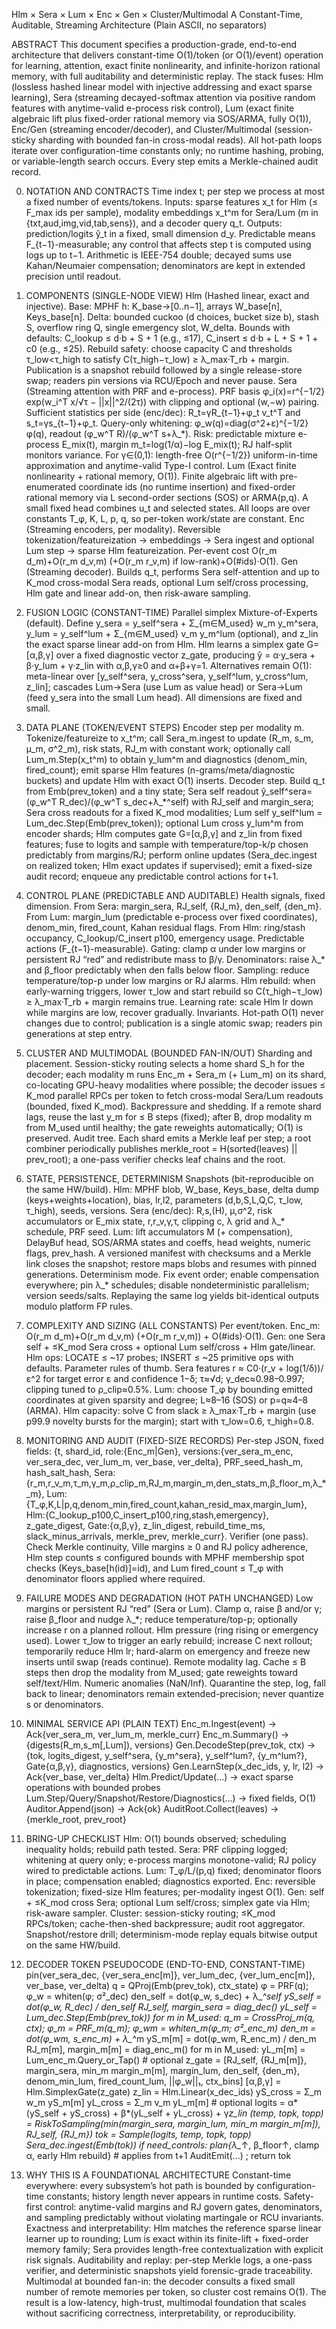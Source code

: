 Hlm × Sera × Lum × Enc × Gen × Cluster/Multimodal
A Constant-Time, Auditable, Streaming Architecture (Plain ASCII, no separators)

ABSTRACT
This document specifies a production-grade, end-to-end architecture that delivers constant-time O(1)/token (or O(1)/event) operation for learning, attention, exact finite nonlinearity, and infinite-horizon rational memory, with full auditability and deterministic replay. The stack fuses: Hlm (lossless hashed linear model with injective addressing and exact sparse learning), Sera (streaming decayed-softmax attention via positive random features with anytime-valid e-process risk control), Lum (exact finite algebraic lift plus fixed-order rational memory via SOS/ARMA, fully O(1)), Enc/Gen (streaming encoder/decoder), and Cluster/Multimodal (session-sticky sharding with bounded fan-in cross-modal reads). All hot-path loops iterate over configuration-time constants only; no runtime hashing, probing, or variable-length search occurs. Every step emits a Merkle-chained audit record.

0. NOTATION AND CONTRACTS
   Time index t; per step we process at most a fixed number of events/tokens. Inputs: sparse features x_t for Hlm (≤ F_max ids per sample), modality embeddings x_t^m for Sera/Lum (m in {txt,aud,img,vid,tab,sens}), and a decoder query q_t. Outputs: prediction/logits ŷ_t in a fixed, small dimension d_y. Predictable means F_{t−1}-measurable; any control that affects step t is computed using logs up to t−1. Arithmetic is IEEE-754 double; decayed sums use Kahan/Neumaier compensation; denominators are kept in extended precision until readout.

1. COMPONENTS (SINGLE-NODE VIEW)
   Hlm (Hashed linear, exact and injective). Base: MPHF h: K_base→[0..n−1], arrays W_base[n], Keys_base[n]. Delta: bounded cuckoo (d choices, bucket size b), stash S, overflow ring Q, single emergency slot, W_delta. Bounds with defaults: C_lookup ≤ d·b + S + 1 (e.g., ≤17), C_insert ≤ d·b + L + S + 1 + c0 (e.g., ≤25). Rebuild safety: choose capacity C and thresholds τ_low<τ_high to satisfy C(τ_high−τ_low) ≥ λ_max·T_rb + margin. Publication is a snapshot rebuild followed by a single release-store swap; readers pin versions via RCU/Epoch and never pause.
   Sera (Streaming attention with PRF and e-process). PRF basis φ_i(x)=r^{−1/2} exp(w_i^T x/√τ − ||x||^2/(2τ)) with clipping and optional (w,−w) pairing. Sufficient statistics per side (enc/dec): R_t=γR_{t−1}+φ_t v_t^T and s_t=γs_{t−1}+φ_t. Query-only whitening: φ_w(q)=diag(σ^2+ε)^{−1/2}φ(q), readout (φ_w^T R)/(φ_w^T s+λ_*). Risk: predictable mixture e-process E_mix(t), margin m_t=log(1/α)−log E_mix(t); RJ half-split monitors variance. For γ∈(0,1): length-free O(r^{−1/2}) uniform-in-time approximation and anytime-valid Type-I control.
   Lum (Exact finite nonlinearity + rational memory, O(1)). Finite algebraic lift with pre-enumerated coordinate ids (no runtime insertion) and fixed-order rational memory via L second-order sections (SOS) or ARMA(p,q). A small fixed head combines u_t and selected states. All loops are over constants T_φ, K, L, p, q, so per-token work/state are constant.
   Enc (Streaming encoders, per modality). Reversible tokenization/featureization → embeddings → Sera ingest and optional Lum step → sparse Hlm featureization. Per-event cost O(r_m d_m)+O(r_m d_v,m) (+O(r_m r_v,m) if low-rank)+O(#ids)·O(1).
   Gen (Streaming decoder). Builds q_t, performs Sera self-attention and up to K_mod cross-modal Sera reads, optional Lum self/cross processing, Hlm gate and linear add-on, then risk-aware sampling.

2. FUSION LOGIC (CONSTANT-TIME)
   Parallel simplex Mixture-of-Experts (default). Define y_sera = y_self^sera + Σ_{m∈M_used} w_m y_m^sera, y_lum = y_self^lum + Σ_{m∈M_used} v_m y_m^lum (optional), and z_lin the exact sparse linear add-on from Hlm. Hlm learns a simplex gate G=[α,β,γ] over a fixed diagnostic vector z_gate, producing ŷ = α·y_sera + β·y_lum + γ·z_lin with α,β,γ≥0 and α+β+γ=1. Alternatives remain O(1): meta-linear over [y_self^sera, y_cross^sera, y_self^lum, y_cross^lum, z_lin]; cascades Lum→Sera (use Lum as value head) or Sera→Lum (feed y_sera into the small Lum head). All dimensions are fixed and small.

3. DATA PLANE (TOKEN/EVENT STEPS)
   Encoder step per modality m. Tokenize/featureize to x_t^m; call Sera_m.ingest to update (R_m, s_m, μ_m, σ^2_m), risk stats, RJ_m with constant work; optionally call Lum_m.Step(x_t^m) to obtain y_lum^m and diagnostics (denom_min, fired_count); emit sparse Hlm features (n-grams/meta/diagnostic buckets) and update Hlm with exact O(1) inserts.
   Decoder step. Build q_t from Emb(prev_token) and a tiny state; Sera self readout ŷ_self^sera=(φ_w^T R_dec)/(φ_w^T s_dec+λ_*^self) with RJ_self and margin_sera; Sera cross readouts for a fixed K_mod modalities; Lum self y_self^lum = Lum_dec.Step(Emb(prev_token)); optional Lum cross y_lum^m from encoder shards; Hlm computes gate G=[α,β,γ] and z_lin from fixed features; fuse to logits and sample with temperature/top-k/p chosen predictably from margins/RJ; perform online updates (Sera_dec.ingest on realized token; Hlm exact updates if supervised); emit a fixed-size audit record; enqueue any predictable control actions for t+1.

4. CONTROL PLANE (PREDICTABLE AND AUDITABLE)
   Health signals, fixed dimension. From Sera: margin_sera, RJ_self, {RJ_m}, den_self, {den_m}. From Lum: margin_lum (predictable e-process over fixed coordinates), denom_min, fired_count, Kahan residual flags. From Hlm: ring/stash occupancy, C_lookup/C_insert p100, emergency usage.
   Predictable actions (F_{t−1}-measurable). Gating: clamp α under low margins or persistent RJ “red” and redistribute mass to β/γ. Denominators: raise λ_* and β_floor predictably when den falls below floor. Sampling: reduce temperature/top-p under low margins or RJ alarms. Hlm rebuild: when early-warning triggers, lower τ_low and start rebuild so C(τ_high−τ_low) ≥ λ_max·T_rb + margin remains true. Learning rate: scale Hlm lr down while margins are low, recover gradually.
   Invariants. Hot-path O(1) never changes due to control; publication is a single atomic swap; readers pin generations at step entry.

5. CLUSTER AND MULTIMODAL (BOUNDED FAN-IN/OUT)
   Sharding and placement. Session-sticky routing selects a home shard S_h for the decoder; each modality m runs Enc_m + Sera_m (+ Lum_m) on its shard, co-locating GPU-heavy modalities where possible; the decoder issues ≤ K_mod parallel RPCs per token to fetch cross-modal Sera/Lum readouts (bounded, fixed K_mod).
   Backpressure and shedding. If a remote shard lags, reuse the last y_m for ≤ B steps (fixed); after B, drop modality m from M_used until healthy; the gate reweights automatically; O(1) is preserved.
   Audit tree. Each shard emits a Merkle leaf per step; a root combiner periodically publishes merkle_root = H(sorted(leaves) || prev_root); a one-pass verifier checks leaf chains and the root.

6. STATE, PERSISTENCE, DETERMINISM
   Snapshots (bit-reproducible on the same HW/build). Hlm: MPHF blob, W_base, Keys_base, delta dump (keys+weights+location), bias, lr,l2, parameters (d,b,S,L,Q,C, τ_low, τ_high), seeds, versions. Sera (enc/dec): R,s,(H), μ,σ^2, risk accumulators or E_mix state, r,r_v,γ,τ, clipping c, λ grid and λ_* schedule, PRF seed. Lum: lift accumulators M (+ compensation), DelayBuf head, SOS/ARMA states and coeffs, head weights, numeric flags, prev_hash. A versioned manifest with checksums and a Merkle link closes the snapshot; restore maps blobs and resumes with pinned generations.
   Determinism mode. Fix event order; enable compensation everywhere; pin λ_* schedules; disable nondeterministic parallelism; version seeds/salts. Replaying the same log yields bit-identical outputs modulo platform FP rules.

7. COMPLEXITY AND SIZING (ALL CONSTANTS)
   Per event/token. Enc_m: O(r_m d_m)+O(r_m d_v,m) (+O(r_m r_v,m)) + O(#ids)·O(1). Gen: one Sera self + ≤K_mod Sera cross + optional Lum self/cross + Hlm gate/linear. Hlm ops: LOCATE ≤ ~17 probes; INSERT ≤ ~25 primitive ops with defaults.
   Parameter rules of thumb. Sera features r ≈ C0·(r_v + log(1/δ))/ε^2 for target error ε and confidence 1−δ; τ≈√d; γ_dec≈0.98–0.997; clipping tuned to ρ_clip≈0.5%. Lum: choose T_φ by bounding emitted coordinates at given sparsity and degree; L≈8–16 (SOS) or p=q≈4–8 (ARMA). Hlm capacity: solve C from slack ≥ λ_max·T_rb + margin (use p99.9 novelty bursts for the margin); start with τ_low=0.6, τ_high=0.8.

8. MONITORING AND AUDIT (FIXED-SIZE RECORDS)
   Per-step JSON, fixed fields: {t, shard_id, role:{Enc_m|Gen}, versions:{ver_sera_m_enc, ver_sera_dec, ver_lum_m, ver_base, ver_delta}, PRF_seed_hash_m, hash_salt_hash, Sera:{r_m,r_v_m,τ_m,γ_m,ρ_clip_m,RJ_m,margin_m,den_stats_m,β_floor_m,λ_*_m}, Lum:{T_φ,K,L|p,q,denom_min,fired_count,kahan_resid_max,margin_lum}, Hlm:{C_lookup_p100,C_insert_p100,ring,stash,emergency}, z_gate_digest, Gate:{α,β,γ}, z_lin_digest, rebuild_time_ms, slack_minus_arrivals, merkle_prev, merkle_curr}.
   Verifier (one pass). Check Merkle continuity, Ville margins ≥ 0 and RJ policy adherence, Hlm step counts ≤ configured bounds with MPHF membership spot checks (Keys_base[h(id)]=id), and Lum fired_count ≤ T_φ with denominator floors applied where required.

9. FAILURE MODES AND DEGRADATION (HOT PATH UNCHANGED)
   Low margins or persistent RJ “red” (Sera or Lum). Clamp α, raise β and/or γ; raise β_floor and nudge λ_*; reduce temperature/top-p; optionally increase r on a planned rollout.
   Hlm pressure (ring rising or emergency used). Lower τ_low to trigger an early rebuild; increase C next rollout; temporarily reduce Hlm lr; hard-alarm on emergency and freeze new inserts until swap (reads continue).
   Remote modality lag. Cache ≤ B steps then drop the modality from M_used; gate reweights toward self/text/Hlm.
   Numeric anomalies (NaN/Inf). Quarantine the step, log, fall back to linear; denominators remain extended-precision; never quantize s or denominators.

10. MINIMAL SERVICE API (PLAIN TEXT)
    Enc_m.Ingest(event) → Ack{ver_sera_m, ver_lum_m, merkle_curr}
    Enc_m.Summary() → {digests(R_m,s_m[,Lum]), versions}
    Gen.DecodeStep(prev_tok, ctx) → {tok, logits_digest, y_self^sera, {y_m^sera}, y_self^lum?, {y_m^lum?}, Gate{α,β,γ}, diagnostics, versions}
    Gen.LearnStep(x_dec_ids, y, lr, l2) → Ack{ver_base, ver_delta}
    Hlm.Predict/Update(...) → exact sparse operations with bounded probes
    Lum.Step/Query/Snapshot/Restore/Diagnostics(...) → fixed fields, O(1)
    Auditor.Append(json) → Ack{ok}
    AuditRoot.Collect(leaves) → {merkle_root, prev_root}

11. BRING-UP CHECKLIST
    Hlm: O(1) bounds observed; scheduling inequality holds; rebuild path tested.
    Sera: PRF clipping logged; whitening at query only; e-process margins monotone-valid; RJ policy wired to predictable actions.
    Lum: T_φ/L/(p,q) fixed; denominator floors in place; compensation enabled; diagnostics exported.
    Enc: reversible tokenization; fixed-size Hlm features; per-modality ingest O(1).
    Gen: self + ≤K_mod cross Sera; optional Lum self/cross; simplex gate via Hlm; risk-aware sampler.
    Cluster: session-sticky routing; ≤K_mod RPCs/token; cache-then-shed backpressure; audit root aggregator.
    Snapshot/restore drill; determinism-mode replay equals bitwise output on the same HW/build.

12. DECODER TOKEN PSEUDOCODE (END-TO-END, CONSTANT-TIME)
    pin(ver_sera_dec, {ver_sera_enc[m]}, ver_lum_dec, {ver_lum_enc[m]}, ver_base, ver_delta)
    q = QProj(Emb(prev_tok), ctx_state)
    φ = PRF(q); φ_w = whiten(φ; σ²_dec)
    den_self = dot(φ_w, s_dec) + λ_*^self
    yS_self = dot(φ_w, R_dec) / den_self
    RJ_self, margin_sera = diag_dec()
    yL_self = Lum_dec.Step(Emb(prev_tok))
    for m in M_used:
    q_m = CrossProj_m(q, ctx); φ_m = PRF_m(q_m); φ_wm = whiten_m(φ_m; σ²_enc_m)
    den_m = dot(φ_wm, s_enc_m) + λ_*^m
    yS_m[m] = dot(φ_wm, R_enc_m) / den_m
    RJ_m[m], margin_m[m] = diag_enc_m()
    for m in M_used:
    yL_m[m] = Lum_enc_m.Query_or_Tap()  # optional
    z_gate = [RJ_self, {RJ_m[m]}, margin_sera, min_m margin_m[m], margin_lum, den_self, {den_m}, denom_min_lum, fired_count_lum, ||φ_w||₁, ctx_bins]
    [α,β,γ] = Hlm.SimplexGate(z_gate)
    z_lin = Hlm.Linear(x_dec_ids)
    yS_cross = Σ_m w_m yS_m[m]
    yL_cross = Σ_m v_m yL_m[m]  # optional
    logits = α*(yS_self + yS_cross) + β*(yL_self + yL_cross) + γ*z_lin
    (temp, topk, topp) = RiskToSampling(min(margin_sera, margin_lum, min_m margin_m[m]), RJ_self, {RJ_m})
    tok = Sample(logits, temp, topk, topp)
    Sera_dec.ingest(Emb(tok))
    if need_controls: plan{λ_*↑, β_floor↑, clamp α, early Hlm rebuild}  # applies from t+1
    AuditEmit(...) ; return tok

13. WHY THIS IS A FOUNDATIONAL ARCHITECTURE
    Constant-time everywhere: every subsystem’s hot path is bounded by configuration-time constants; history length never appears in runtime costs. Safety-first control: anytime-valid margins and RJ govern gates, denominators, and sampling predictably without violating martingale or RCU invariants. Exactness and interpretability: Hlm matches the reference sparse linear learner up to rounding; Lum is exact within its finite-lift + fixed-order memory family; Sera provides length-free contextualization with explicit risk signals. Auditability and replay: per-step Merkle logs, a one-pass verifier, and deterministic snapshots yield forensic-grade traceability. Multimodal at bounded fan-in: the decoder consults a fixed small number of remote memories per token, so cluster cost remains O(1). The result is a low-latency, high-trust, multimodal foundation that scales without sacrificing correctness, interpretability, or reproducibility.
